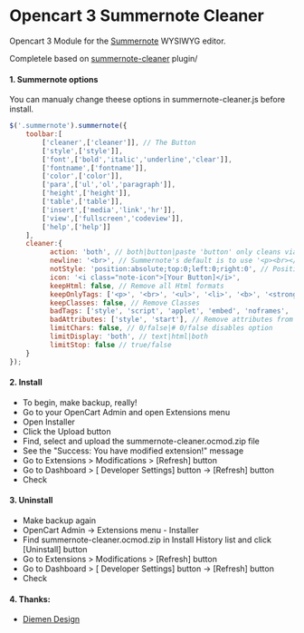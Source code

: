 # Opencart 3 Summernote Cleaner

Opencart 3 Module for the [Summernote](https://github.com/summernote/summernote/) WYSIWYG editor.

Completele based on [summernote-cleaner](https://github.com/DiemenDesign/summernote-cleaner) plugin/

#### 1. Summernote options

You can manualy change theese options in summernote-cleaner.js before install.

```javascript
$('.summernote').summernote({
    toolbar:[
        ['cleaner',['cleaner']], // The Button
        ['style',['style']],
        ['font',['bold','italic','underline','clear']],
        ['fontname',['fontname']],
        ['color',['color']],
        ['para',['ul','ol','paragraph']],
        ['height',['height']],
        ['table',['table']],
        ['insert',['media','link','hr']],
        ['view',['fullscreen','codeview']],
        ['help',['help']]
    ],
    cleaner:{
          action: 'both', // both|button|paste 'button' only cleans via toolbar button, 'paste' only clean when pasting content, both does both options.
          newline: '<br>', // Summernote's default is to use '<p><br></p>'
          notStyle: 'position:absolute;top:0;left:0;right:0', // Position of Notification
          icon: '<i class="note-icon">[Your Button]</i>',
          keepHtml: false, // Remove all Html formats
          keepOnlyTags: ['<p>', '<br>', '<ul>', '<li>', '<b>', '<strong>','<i>', '<a>'], // If keepHtml is true, remove all tags except these
          keepClasses: false, // Remove Classes
          badTags: ['style', 'script', 'applet', 'embed', 'noframes', 'noscript', 'html'], // Remove full tags with contents
          badAttributes: ['style', 'start'], // Remove attributes from remaining tags
          limitChars: false, // 0/false|# 0/false disables option
          limitDisplay: 'both', // text|html|both
          limitStop: false // true/false
    }
});
```
#### 2. Install

- To begin, make backup, really!
- Go to your OpenCart Admin and open Extensions menu
- Open Installer
- Click the Upload button
- Find, select and upload the summernote-cleaner.ocmod.zip file
- See the "Success: You have modified extension!" message
- Go to Extensions > Modifications > [Refresh] button
- Go to Dashboard > [ Developer Settings] button -> [Refresh] button
- Check

#### 3. Uninstall

- Make backup again
- OpenCart Admin -> Extensions menu - Installer
- Find summernote-cleaner.ocmod.zip in Install History list and click [Uninstall] button
- Go to Extensions > Modifications > [Refresh] button
- Go to Dashboard > [ Developer Settings] button -> [Refresh] button
- Check

#### 4. Thanks:
- [Diemen Design](https://github.com/DiemenDesign/)

